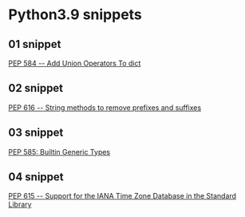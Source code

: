 # Python3.9 snippets

## 01 snippet
[PEP 584 -- Add Union Operators To dict](https://www.python.org/dev/peps/pep-0584/)

## 02 snippet
[PEP 616 -- String methods to remove prefixes and suffixes](https://www.python.org/dev/peps/pep-0616/)

## 03 snippet
[PEP 585: Builtin Generic Types](https://www.python.org/dev/peps/pep-0585/)

## 04 snippet
[PEP 615 -- Support for the IANA Time Zone Database in the Standard Library](https://www.python.org/dev/peps/pep-0615/)
